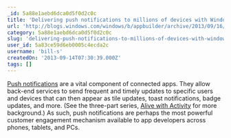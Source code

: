 ```yaml
---
_id: 5a88e1aebd6dca0d5f0d2c0c
title: 'Delivering push notifications to millions of devices with Windows Azure Notification Hubs'
url: 'http://blogs.windows.com/windows/b/appbuilder/archive/2013/09/16/delivering-push-notifications-to-millions-of-devices-with-windows-azure-notification-hubs.aspx'
category: 5a88e1aebd6dca0d5f0d2c0c
slug: 'delivering-push-notifications-to-millions-of-devices-with-windows-azure-notification-hubs'
user_id: 5a83ce59d6eb0005c4ecda2c
username: 'bill-s'
createdOn: '2013-09-14T07:30:39.000Z'
tags: []
---
```


<a href="http://msdn.microsoft.com/en-us/library/windows/apps/hh779722.aspx" target="_blank">Push notifications</a> are a vital component of connected apps. They allow back-end services to send frequent and timely updates to specific users and devices that can then appear as tile updates, toast notifications, badge updates, and more. (See the three-part series, <a href="http://blogs.msdn.com/b/windowsappdev/archive/2013/02/21/alive-with-activity-part-1-working-with-tiles-badges-and-toasts.aspx" target="_blank">Alive with Activity</a> for more background.) As such, push notifications are perhaps the most powerful customer engagement mechanism available to app developers across phones, tablets, and PCs.
